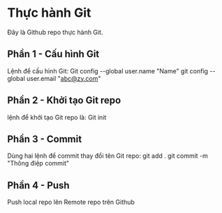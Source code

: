 # Thực hành Git
Đây là Github repo thực hành Git.
## Phần 1 - Cấu hình Git
Lệnh để cấu hình Git:
  Git config --global user.name "Name"
  git config --global user.email "abc@zy.com"
## Phần 2 - Khởi tạo Git repo
lệnh để khởi tạo Git repo là: Git init
## Phần 3 - Commit
Dùng hai lệnh để commit thay đổi tên Git repo:
  git add .
  git commit -m "Thông điệp commit"
## Phần 4 - Push
Push local repo lên Remote repo trên Github
